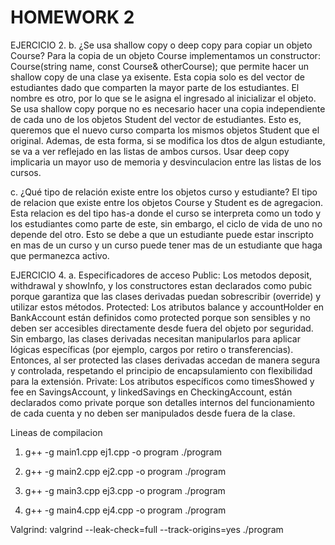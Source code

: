 # HOMEWORK 2

EJERCICIO 2.
b. ¿Se usa shallow copy o deep copy para copiar un objeto Course?
    Para la copia de un objeto Course implementamos un constructor: Course(string name, const Course& otherCourse); que permite hacer un shallow copy de una clase ya exisente.
    Esta copia solo es del vector de estudiantes dado que comparten la mayor parte de los estudiantes. El nombre es otro, por lo que se le asigna el ingresado al inicializar 
    el objeto. 
    Se usa shallow copy porque no es necesario hacer una copia independiente de cada uno de los objetos Student del vector de estudiantes. Esto es, queremos que el nuevo curso
    comparta los mismos objetos Student que el original. Ademas, de esta forma, si se modifica los dtos de algun estudiante, se va a ver reflejado en las listas de ambos cursos.
    Usar deep copy implicaria un mayor uso de memoria y desvinculacion entre las listas de los cursos.

c. ¿Qué tipo de relación existe entre los objetos curso y estudiante?
    El tipo de relacion que existe entre los objetos Course y Student es de agregacion. Esta relacion es del tipo has-a donde el curso se interpreta como un todo y los estudiantes
    como parte de este, sin embargo, el ciclo de vida de uno no depende del otro. Esto se debe a que un estudiante puede estar inscripto en mas de un curso y un curso puede tener 
    mas de un estudiante que haga que permanezca activo.

EJERCICIO 4.
a. Especificadores de acceso
    Public:
        Los metodos deposit, withdrawal y showInfo, y los constructores estan declarados como pubic porque garantiza que las clases derivadas puedan sobrescribir (override) y utilizar
        estos métodos.
    Protected:
        Los atributos balance y accountHolder en BankAccount están definidos como protected porque son sensibles y no deben ser accesibles directamente desde fuera del objeto por
        seguridad. Sin embargo, las clases derivadas necesitan manipularlos para aplicar lógicas específicas (por ejemplo, cargos por retiro o transferencias). Entonces, al ser
        protected las clases derivadas accedan de manera segura y controlada, respetando el principio de encapsulamiento con flexibilidad para la extensión.
    Private:
        Los atributos específicos como timesShowed y fee en SavingsAccount, y linkedSavings en CheckingAccount, están declarados como private porque son detalles internos del
        funcionamiento de cada cuenta y no deben ser manipulados desde fuera de la clase.

Lineas de compilacion

1. 
    g++ -g main1.cpp ej1.cpp -o program
    ./program

2. 
    g++ -g main2.cpp ej2.cpp -o program
    ./program

3.
    g++ -g main3.cpp ej3.cpp -o program
    ./program

4.
    g++ -g main4.cpp ej4.cpp -o program
    ./program

Valgrind:
    valgrind --leak-check=full --track-origins=yes ./program